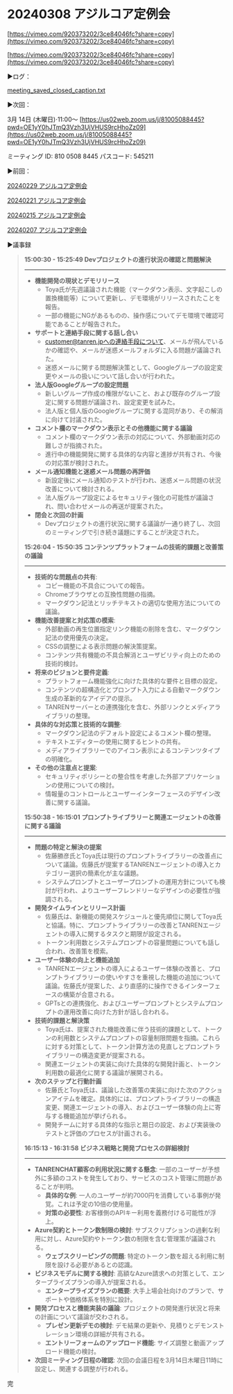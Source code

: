 # 20240308 アジルコア定例会

[https://vimeo.com/920373202/3ce84046fc?share=copy](https://vimeo.com/920373202/3ce84046fc?share=copy)

[https://vimeo.com/920373202/3ce84046fc?share=copy](https://vimeo.com/920373202/3ce84046fc?share=copy)

▶️ログ：

[meeting_saved_closed_caption.txt](20240308%20%E3%82%A2%E3%82%B7%E3%82%99%E3%83%AB%E3%82%B3%E3%82%A2%E5%AE%9A%E4%BE%8B%E4%BC%9A%2009f70947a1f34849b1cac0bbbc05db81/meeting_saved_closed_caption.txt)

▶️次回：

3月 14日 (木曜日)⋅11:00～
[https://us02web.zoom.us/j/81005088445?pwd=OE1yY0hJTmQ3Vzh3UjVHUS9rcHhoZz09](https://us02web.zoom.us/j/81005088445?pwd=OE1yY0hJTmQ3Vzh3UjVHUS9rcHhoZz09)

ミーティング ID: 810 0508 8445
パスコード: 545211

▶️前回：

[20240229 アジルコア定例会](20240229%20%E3%82%A2%E3%82%B7%E3%82%99%E3%83%AB%E3%82%B3%E3%82%A2%E5%AE%9A%E4%BE%8B%E4%BC%9A%20212748b2721e4c84b72df5cb9cfab1df.md) 

[20240221 アジルコア定例会](20240221%20%E3%82%A2%E3%82%B7%E3%82%99%E3%83%AB%E3%82%B3%E3%82%A2%E5%AE%9A%E4%BE%8B%E4%BC%9A%20debb092d42f74810b6636d0211e65793.md) 

[20240215 アジルコア定例会](20240215%20%E3%82%A2%E3%82%B7%E3%82%99%E3%83%AB%E3%82%B3%E3%82%A2%E5%AE%9A%E4%BE%8B%E4%BC%9A%2013d6ecf68d5a4d348c1c86389b8317ea.md) 

[20240207 アジルコア定例会](20240207%20%E3%82%A2%E3%82%B7%E3%82%99%E3%83%AB%E3%82%B3%E3%82%A2%E5%AE%9A%E4%BE%8B%E4%BC%9A%20ce9acef071f04d738ed83427a0bbf045.md) 

▶️議事録

> **15:00:30 - 15:25:49 Devプロジェクトの進行状況の確認と問題解決**
> 
> 
> ---
> 
> - **機能開発の現状とデモリリース**
>     - Toya氏が先週議論された機能（マークダウン表示、文字起こしの置換機能等）について更新し、デモ環境がリリースされたことを報告。
>     - 一部の機能にNGがあるものの、操作感についてデモ環境で確認可能であることが報告された。
> - **サポートと連絡手段に関する話し合い**
>     - customer@tanren.jpへの連絡手段について、メールが飛んでいるかの確認や、メールが迷惑メールフォルダに入る問題が議論された。
>     - 迷惑メールに関する問題解決策として、Googleグループの設定変更やメールの扱いについて話し合いが行われた。
> - **法人版Googleグループの設定問題**
>     - 新しいグループ作成の権限がないこと、および既存のグループ設定に関する問題が議論され、設定変更を試みた。
>     - 法人版と個人版のGoogleグループに関する混同があり、その解消に向けて討議された。
> - **コメント欄のマークダウン表示とその他機能に関する議論**
>     - コメント欄のマークダウン表示の対応について、外部動画対応の難しさが指摘された。
>     - 進行中の機能開発に関する具体的な内容と進捗が共有され、今後の対応策が検討された。
> - **メール通知機能と迷惑メール問題の再評価**
>     - 新設定後にメール通知のテストが行われ、迷惑メール問題の状況改善について検討される。
>     - 法人版グループ設定によるセキュリティ強化の可能性が議論され、問い合わせメールの再送が提案された。
> - **閉会と次回の計画**
>     - Devプロジェクトの進行状況に関する議論が一通り終了し、次回のミーティングで引き続き議題にすることが決定された。
> 
> **15:26:04 - 15:50:35 コンテンツプラットフォームの技術的課題と改善策の議論**
> 
> ---
> 
> - **技術的な問題点の共有**:
>     - コピー機能の不具合についての報告。
>     - Chromeブラウザとの互換性問題の指摘。
>     - マークダウン記法とリッチテキストの適切な使用方法についての議論。
> - **機能改善提案と対応策の模索**:
>     - 外部動画の再生位置指定リンク機能の削除を含む、マークダウン記法の使用優先の決定。
>     - CSSの調整による表示問題の解決策提案。
>     - コンテンツ共有機能の不具合解消とユーザビリティ向上のための技術的検討。
> - **将来のビジョンと要件定義**:
>     - プラットフォーム機能強化に向けた具体的な要件と目標の設定。
>     - コンテンツの超構造化とプロンプト入力による自動マークダウン生成の革新的なアイデアの提示。
>     - TANRENサーバーとの連携強化を含む、外部リンクとメディアライブラリの整理。
> - **具体的な対応策と技術的な調整**:
>     - マークダウン記法のデフォルト設定によるコメント欄の整理。
>     - テキストエディターの使用に関するヒントの共有。
>     - メディアライブラリーでのアイコン表示によるコンテンツタイプの明確化。
> - **その他の注意点と提案**:
>     - セキュリティポリシーとの整合性を考慮した外部アプリケーションの使用についての検討。
>     - 情報量のコントロールとユーザーインターフェースのデザイン改善に関する議論。
> 
> **15:50:38 - 16:15:01 プロンプトライブラリーと関連エージェントの改善に関する議論**
> 
> ---
> 
> - **問題の特定と解決の提案**
>     - 佐藤勝彦氏とToya氏は現行のプロンプトライブラリーの改善点について議論。佐藤氏が提案するTANRENエージェントの導入とカテゴリー選択の簡素化が主な議題。
>     - システムプロンプトとユーザープロンプトの運用方針についても検討が行われ、よりユーザーフレンドリーなデザインの必要性が強調される。
> - **開発タイムラインとリリース計画**
>     - 佐藤氏は、新機能の開発スケジュールと優先順位に関してToya氏と協議。特に、プロンプトライブラリーの改善とTANRENエージェントの導入に関するタスクと期限が設定される。
>     - トークン利用数とシステムプロンプトの容量問題についても話し合われ、改善策を模索。
> - **ユーザー体験の向上と機能追加**
>     - TANRENエージェントの導入によるユーザー体験の改善と、プロンプトライブラリーの使いやすさを重視した機能の追加について議論。佐藤氏が提案した、より直感的に操作できるインターフェースの構築が合意される。
>     - GPTsとの連携強化、およびユーザープロンプトとシステムプロンプトの運用改善に向けた方針が話し合われる。
> - **技術的課題と解決策**
>     - Toya氏は、提案された機能改善に伴う技術的課題として、トークンの利用数とシステムプロンプトの容量制限問題を指摘。これらに対する対策として、トークン計算方法の見直しとプロンプトライブラリーの構造変更が提案される。
>     - 関連エージェントの実装に向けた具体的な開発計画と、トークン利用数の最適化に関する議論が展開される。
> - **次のステップと行動計画**
>     - 佐藤氏とToya氏は、議論した改善策の実装に向けた次のアクションアイテムを確定。具体的には、プロンプトライブラリーの構造変更、関連エージェントの導入、およびユーザー体験の向上に寄与する機能追加が挙げられる。
>     - 開発チームに対する具体的な指示と期日の設定、および実装後のテストと評価のプロセスが計画される。
> 
> **16:15:13 - 16:31:58 ビジネス戦略と開発プロセスの詳細検討**
> 
> ---
> 
> - **TANRENCHAT顧客の利用状況に関する懸念**: 一部のユーザーが予想外に多額のコストを発生しており、サービスのコスト管理に問題があることが判明。
>     - **具体的な例**: 一人のユーザーが約7000円を消費している事例が発覚。これは予定の10倍の使用量。
>     - **対策の必要性**: お客様側のAPIキー利用を義務付ける可能性が浮上。
> - **Azure契約とトークン数制限の検討**: サブスクリプションの過剰な利用に対し、Azure契約やトークン数の制限を含む管理策が議論される。
>     - **ウェブスクリーピングの問題**: 特定のトークン数を超える利用に制限を設ける必要があるとの認識。
> - **ビジネスモデルに関する検討**: 高額なAzure請求への対策として、エンタープライズプランの導入が提案される。
>     - **エンタープライズプランの概要**: 大手上場会社向けのプランで、サポートや価格体系を特別に設計。
> - **開発プロセスと機能実装の議論**: プロジェクトの開発進行状況と将来の計画について議論が交わされる。
>     - **プレゼン更新デモの検討**: デモ結果の更新や、見積りとデモンストレーション環境の詳細が共有される。
>     - **エントリーフォームのアップロード機能**: サイズ調整と動画アップロード機能の検討。
> - **次回ミーティング日程の確認**: 次回の会議日程を3月14日木曜日11時に設定し、関連する調整が行われる。
> 

完